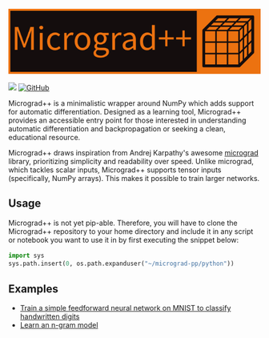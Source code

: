 <p align="center">
  <img alt="micrograd_pp" src="https://raw.githubusercontent.com/parsiad/micrograd-pp/main/logo.png">
</p>

![](https://github.com/parsiad/micrograd-pp/actions/workflows/tox.yml/badge.svg)
<a href="https://github.com/parsiad/micrograd-pp"><img alt="GitHub" src="https://img.shields.io/badge/github-%23121011.svg?logo=github"></a>

Micrograd++ is a minimalistic wrapper around NumPy which adds support for automatic differentiation.
Designed as a learning tool, Micrograd++ provides an accessible entry point for those interested in understanding automatic differentiation and backpropagation or seeking a clean, educational resource.

Micrograd++ draws inspiration from Andrej Karpathy's awesome [micrograd](https://github.com/karpathy/micrograd) library, prioritizing simplicity and readability over speed.
Unlike micrograd, which tackles scalar inputs, Micrograd++ supports tensor inputs (specifically, NumPy arrays).
This makes it possible to train larger networks.

## Usage

Micrograd++ is not yet pip-able.
Therefore, you will have to clone the Micrograd++ repository to your home directory and include it in any script or notebook you want to use it in by first executing the snippet below:

```python
import sys
sys.path.insert(0, os.path.expanduser("~/micrograd-pp/python"))
```

## Examples

* [Train a simple feedforward neural network on MNIST to classify handwritten digits](https://nbviewer.org/github/parsiad/micrograd-pp/blob/main/examples/mnist.ipynb)
* [Learn an n-gram model](https://nbviewer.org/github/parsiad/micrograd-pp/blob/main/examples/n-gram.ipynb)
